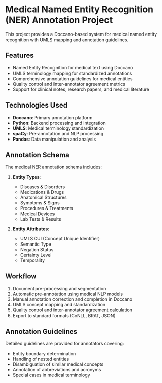 # Medical Named Entity Recognition (NER) Annotation Project

This project provides a Doccano-based system for medical named entity recognition with UMLS mapping and annotation guidelines.

## Features

- Named Entity Recognition for medical text using Doccano
- UMLS terminology mapping for standardized annotations
- Comprehensive annotation guidelines for medical entities
- Quality control and inter-annotator agreement metrics
- Support for clinical notes, research papers, and medical literature

## Technologies Used

- **Doccano**: Primary annotation platform
- **Python**: Backend processing and integration
- **UMLS**: Medical terminology standardization
- **spaCy**: Pre-annotation and NLP processing
- **Pandas**: Data manipulation and analysis

## Annotation Schema

The medical NER annotation schema includes:

1. **Entity Types**:
   - Diseases & Disorders
   - Medications & Drugs
   - Anatomical Structures
   - Symptoms & Signs
   - Procedures & Treatments
   - Medical Devices
   - Lab Tests & Results

2. **Entity Attributes**:
   - UMLS CUI (Concept Unique Identifier)
   - Semantic Type
   - Negation Status
   - Certainty Level
   - Temporality

## Workflow

1. Document pre-processing and segmentation
2. Automatic pre-annotation using medical NLP models
3. Manual annotation correction and completion in Doccano
4. UMLS concept mapping and standardization
5. Quality control and inter-annotator agreement calculation
6. Export to standard formats (CoNLL, BRAT, JSON)

## Annotation Guidelines

Detailed guidelines are provided for annotators covering:
- Entity boundary determination
- Handling of nested entities
- Disambiguation of similar medical concepts
- Annotation of abbreviations and acronyms
- Special cases in medical terminology
